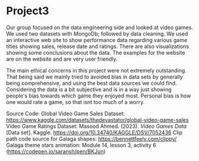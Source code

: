 # Project3
 Our group focused on the data engineering side and looked at video games. We used two datasets with MongoDb; followed by data cleaning. We used an interactive web site to show performance data regarding various game titles showing sales, release date and ratings. There are also visualizations showing some conclusions about the data. The examples for the website are on the website and are very user friendly.
 
 The main ethical concerns in this project were not extremely outstanding. That being said we mainly tried to avoided bias in data sets by generally being comprehensive, and using the best data sources we could find. Considering the data is a bit subjective and is in a way just showing people's bias towards which game they enjoyed most. Personal bias is how one would rate a game, so that isnt too much of a worry. 
 
 
 
 
Source Code:
Global Video Game Sales Dataset: https://www.kaggle.com/datasets/thedevastator/global-video-game-sales
Video Game Ratings Dataset: Masood Ahmed. (2023). <i>Video Games Data</i> [Data set]. Kaggle. https://doi.org/10.34740/KAGGLE/DSV/7052436
Clip path code source for Galaga shapes: https://bennettfeely.com/clippy/
Galaga theme stars animation: Module 14, lesson 3, activity 6 (https://codepen.io/saransh/pen/BKJun)
